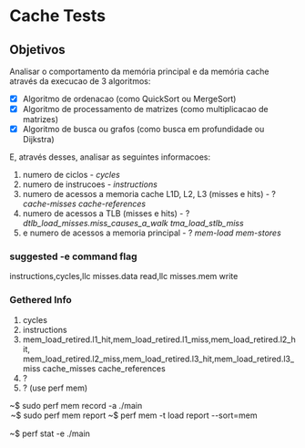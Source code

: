 # Cache Tests

## Objetivos

Analisar o comportamento da memória principal e da memória cache através da execucao de 3 algoritmos:
- [X] Algoritmo de ordenacao (como QuickSort ou MergeSort)
- [X] Algoritmo de processamento de matrizes (como multiplicacao de matrizes)
- [X] Algoritmo de busca ou grafos (como busca em profundidade ou Dijkstra)

E, através desses, analisar as seguintes informacoes:
1. numero de ciclos - _cycles_
2. numero de instrucoes - _instructions_
3. numero de acessos a memoria cache L1D, L2, L3 (misses e hits) - ? _cache-misses_ _cache-references_
4. numero de acessos a TLB (misses e hits) - ? _dtlb_load_misses.miss_causes_a_walk_ _tma_load_stlb_miss_ 
5. e numero de acessos a memoria principal - ? _mem-load_ _mem-stores_
   

### suggested -e command flag 

instructions,cycles,llc misses.data read,llc misses.mem write

### Gethered Info

1. cycles
2. instructions
3. mem_load_retired.l1_hit,mem_load_retired.l1_miss,mem_load_retired.l2_hit,
   mem_load_retired.l2_miss,mem_load_retired.l3_hit,mem_load_retired.l3_miss
   cache_misses
   cache_references
4. ? 
5. ? (use perf mem)

~$ sudo perf mem record -a ./main <OPTION> <SIZE>
~$ sudo perf mem report
~$ perf mem -t load report --sort=mem

~$ perf stat -e <PARAMS> ./main <OPTION> <SIZE>